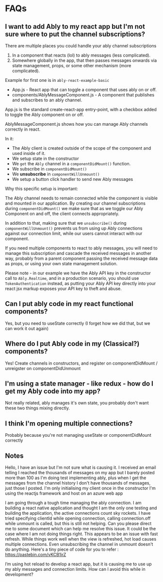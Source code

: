 # FAQs

## I want to add Ably to my react app but I'm not sure where to put the channel subscriptions?

There are multiple places you could handle your ably channel subscriptions

1. In a component that reacts (lol) to ably messages (less complicated).
2. Somewhere globally in the app, that then passes messages onwards via state management, props, or some other mechanism (more complicated).

Example for first one is in `ably-react-example-basic`

* App.js - React app that can toggle a component that uses ably on or off.
* components/AblyMessageComponent.js - A component that publishes and subscribes to an ably channel.

App.js is the standard create-react-app entry-point, with a checkbox added to toggle the Ably component on or off.

AblyMessageComponent.js shows how you can manage Ably channels correctly in react.

In it:

- The Ably client is created outside of the scope of the component and used inside of it.
- We setup state in the constructor
- We `get` the `Ably` channel in a `componentDidMount()` function.
- We subscribe in `componentDidMount()`
- We **unsubscribe** in `componentWillUnmount()`
- We setup a button click handler to send new Ably messages

Why this specific setup is important:

The Ably channel needs to remain connected while the component is visible and mounted in our application. By creating our channel subscriptions during `componentDidMount()` we make sure that as we toggle our Ably Component on and off, the client connects appropriately.

In addition to that, making sure that we `unsubscribe()` during `componentWillUnmount()` prevents us from using up Ably connections against our connection limit, while our users cannot interact with our component.

If you need multiple components to react to ably messages, you will need to manage this subscription and cascade the received messages in another way, probably from a parent component passing the received message data as props, or using your own state management solution.

Please note - in our example we have the Ably API key in the constructor call to `Ably.Realtime`, and in a production scenario, you should use `TokenAuthentication` instead, as putting your Ably API key directly into your react jsx markup exposes your API key to theft and abuse.

## Can I put ably code in my react functional components?

Yes, but you need to useState correctly (I forget how we did that, but we can work it out again)

## Where do I put Ably code in my (Classical?) components?

Yes! Create channels in constructors, and register on componentDidMount / unreigster on componentDidUnmount

## I'm using a state manager - like redux - how do I get my Ably code into my app?

Not really related, ably manages it's own state, you probably don't want these two things mixing directly.

## I think I'm opening multiple connections?

Probably because you're not managing useState or componentDidMount correctly

## Notes

Hello, I have an issue but I'm not sure what is causing it. I received an email telling I reached the thousands of messages on my app but I barely posted more than 100 as I'm doing test implementing ably, plus when I get the messages from the channel history I don't have thousands of messages, just those I posted. I'm only initialising my client once in the constructor
I'm using the reactjs framework and host on an azure web app

I am going through a tough time managing the ably connection. I am building a react native application and thought I am the only one testing and building the application, the active connections count sky rockets.
I have tried specifying clientId while opening connection, calling connection.off while unmount is called, but this is still not helping. Can you please direct me to some document which can help me resolve this issue. It could be the case where I am not doing things right. This appears to be an issue with fast refresh. While things work well when the view is refreshed, hot load causes multiple connections.
Even unsubscribing the channel in unmount doesn't do anything. Here's a tiny piece of code for you to refer : https://pastebin.com/vKCB1irZ

I’m using hot reload to develop a react app, but it is causing me to use up my ably messages and connection limits. How can I avoid this while in development?
